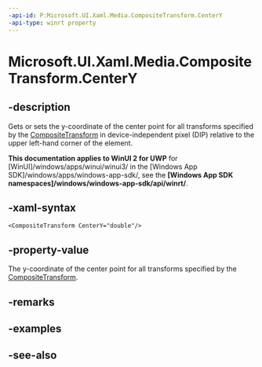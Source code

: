 ```yaml
---
-api-id: P:Microsoft.UI.Xaml.Media.CompositeTransform.CenterY
-api-type: winrt property
---
```


<!-- Property syntax
public double CenterY { get;  set; }
-->

# Microsoft.UI.Xaml.Media.CompositeTransform.CenterY

## -description
Gets or sets the y-coordinate of the center point for all transforms specified by the [CompositeTransform](compositetransform.md) in device-independent pixel (DIP) relative to the upper left-hand corner of the element.

**This documentation applies to WinUI 2 for UWP** for [WinUI]/windows/apps/winui/winui3/ in the [Windows App SDK]/windows/apps/windows-app-sdk/, see the **[Windows App SDK namespaces]/windows/windows-app-sdk/api/winrt/**.

## -xaml-syntax
```xaml
<CompositeTransform CenterY="double"/>
```


## -property-value
The y-coordinate of the center point for all transforms specified by the [CompositeTransform](compositetransform.md).

## -remarks

## -examples

## -see-also
